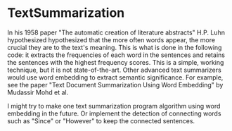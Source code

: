 # TextSummarization
In his 1958 paper "The automatic creation of literature abstracts" H.P. Luhn hypothesized hypothesized that the more
often words appear, the more crucial they are to the text's meaning. This is what is done in the following code:
it extracts the frequencies of each word in the sentences and retains the sentences with the highest frequency scores.
This is a simple, working technique, but it is not state-of-the-art. Other advanced text summarizers would use
word embedding to extract semantic significance.
For example, see the paper "Text Document Summarization Using Word Embedding" by Mudassir Mohd et al.

I might try to make one text summarization program algorithm using word embedding in the future. Or implement the detection of connecting words such as "Since" or "However" to keep the connected sentences.
